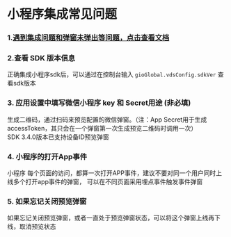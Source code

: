# 小程序集成常见问题

### 1.[遇到集成问题和弹窗未弹出等问题，点击查看文档](https://shimo.im/docs/xrP8cDKkYx9gJg8Y/read)

### 2.查看 SDK 版本信息

正确集成小程序sdk后，可以通过在控制台输入 `gioGlobal.vdsConfig.sdkVer` 查看sdk版本

### **3. 应用设置中填写微信小程序 key 和 Secret用途 \(非必填\)**

生成二维码，通过扫码来预览配置的微信弹窗。（注：App Secret用于生成accessToken，其只会在一个弹窗第一次生成预览二维码时调用一次）  
SDK 3.4.0版本已支持设备ID预览弹窗

### **4. 小程序的打开App事件**

小程序 每个页面的访问，都算一次打开APP事件，建议不要对同一个用户同时上线多个打开app事件的弹窗， 可以在不同页面采用埋点事件触发事件弹窗

### **5. 如果忘记关闭预览弹窗**

如果忘记关闭预览弹窗，或者一直处于预览弹窗状态，可以将这个弹窗上线再下线，取消预览状态

